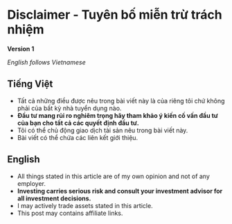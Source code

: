 # Disclaimer - Tuyên bố miễn trừ trách nhiệm

**Version 1**

*English follows Vietnamese*

## Tiếng Việt
- Tất cả những điều được nêu trong bài viết này là của riêng tôi chứ không phải của bất kỳ nhà tuyển dụng nào.
- **Đầu tư mang rủi ro nghiêm trọng hãy tham khảo ý kiến cố vấn đầu tư của bạn cho tất cả các quyết định đầu tư.**
- Tôi có thể chủ động giao dịch tài sản nêu trong bài viết này.
- Bài viết có thể chứa các liên kết giới thiệu.

## English
- All things stated in this article are of my own opinion and not of any employer. 
- **Investing carries serious risk and consult your investment advisor for all investment decisions.**
- I may actively trade assets stated in this article.
- This post may contains affiliate links.

